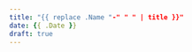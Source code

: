 ```yaml
---
title: "{{ replace .Name "-" " " | title }}"
date: {{ .Date }}
draft: true
---
```


<script type="text/javascript" src="http://cdn.mathjax.org/mathjax/latest/MathJax.js?config=default"></script>